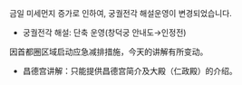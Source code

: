 금일 미세먼지 증가로 인하여, 궁궐전각 해설운영이 변경되었습니다.
- 궁궐전각 해설: 단축 운영(창덕궁 안내도→인정전)

因首都圈区域启动应急减排措施，今天的讲解有所变动。
- 昌德宫讲解：只能提供昌德宫简介及大殿（仁政殿）的介绍。